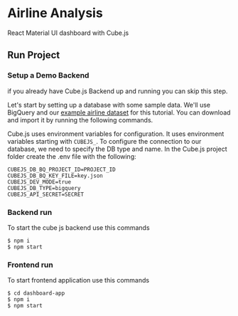# Airline Analysis

React Material UI dashboard with Cube.js

## Run Project

### Setup a Demo Backend

if you already have Cube.js Backend up and running you can skip this step.

Let's start by setting up a database with some sample data. We'll use BigQuery and our [example airline dataset](https://tmpfiles.org/7359/airlines.csv) for this tutorial. You can download and import it by running the following commands.

Cube.js uses environment variables for configuration. It uses environment variables starting with `CUBEJS_`. To configure the connection to our database, we need to specify the DB type and name. In the Cube.js project folder create the .env file with the following:

```
CUBEJS_DB_BQ_PROJECT_ID=PROJECT_ID
CUBEJS_DB_BQ_KEY_FILE=key.json
CUBEJS_DEV_MODE=true
CUBEJS_DB_TYPE=bigquery
CUBEJS_API_SECRET=SECRET
```

### Backend run
To start the cube js backend use this commands
```
$ npm i
$ npm start
```

### Frontend run
To start frontend application use this commands
```
$ cd dashboard-app
$ npm i
$ npm start
```
